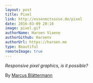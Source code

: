 ```yaml
---
layout: post
title: Pixel
link: http://essenmitsosse.de/pixel
date: 2016-03-09 20:10
image: pixel.gif
authorName: Haroen Viaene
authorGithub: Haroenv
authorUrl: https://haroen.me
type: Beautiful
remoteImage: true
---
```


_Responsive pixel graphics, is it possible?_

By [Marcus Blättermann](http://essenmitsosse.de)
